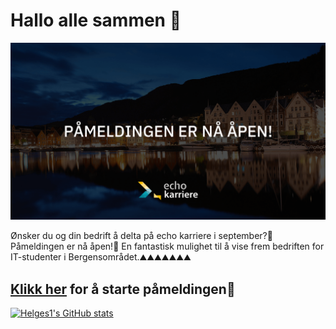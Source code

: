 # Hallo alle sammen 👋

![Påmeldingen er nå åpen!](https://raw.githubusercontent.com/echo-karriere/echo-karriere-static/main/meta_thumbnails/echo_pamelding.png "Påmeldingen er nå åpen!")

Ønsker du og din bedrift å delta på echo karriere i september?🤔 Påmeldingen er nå åpen!🥳 En fantastisk mulighet til å vise frem bedriften for IT-studenter i Bergensområdet.⛰️⛰️⛰️⛰️⛰️⛰️⛰️

## [Klikk her](https://www.echokarriere.no/for-bedrifter/pamelding/) for å starte påmeldingen📝

[![Helges1's GitHub stats](https://github-readme-stats.vercel.app/api?username=helges1)](https://github.com/helges1/github-readme-stats)

